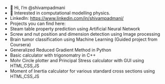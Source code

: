 - 👋 Hi, I’m @shivampadmani
- 👀 Interested in computational modelling physics.
- LinkedIn: https://www.linkedin.com/in/shivampadmani/
- Projects you can find here: 
- Steam table property prediction using Artificial Neural Network 
- Screw and nut position and dimension detection using Image processing
- Brain tumor classification using Machine Learning (Guided project from Coursera)
- Generalized Reduced Gradient Method in Python
- Basic calculator with trigonomatry in C++
- Mohr Circle plotter and Principal Stress calculator with GUI using HTML,CSS,JS
- Moment of Inertia calculator for various standard cross sections using HTML,CSS,JS
<!---
shivampadmani/shivampadmani is a ✨ special ✨ repository because its `README.md` (this file) appears on your GitHub profile.
You can click the Preview link to take a look at your changes.
--->
